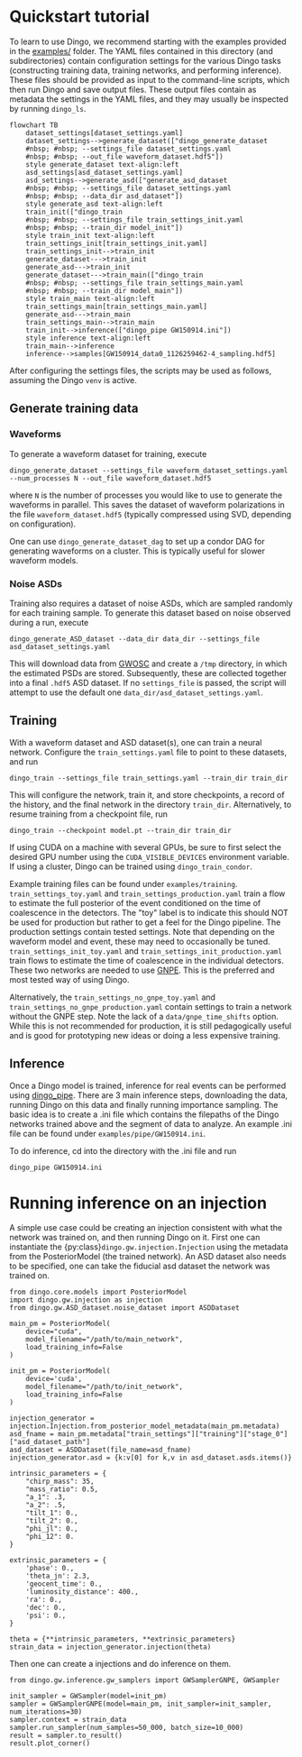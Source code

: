 # Quickstart tutorial

To learn to use Dingo, we recommend starting with the examples provided in the [examples/](https://github.com/dingo-gw/dingo/tree/main/examples)
folder. The YAML files contained in this directory (and subdirectories) contain
configuration settings for the various Dingo tasks (constructing training data, training networks, and performing inference). These files should be provided as input to the
command-line scripts, which then run Dingo and save output files. These output files
contain as metadata the settings in the YAML files, and they may usually be inspected
by running `dingo_ls`.

```{mermaid}
flowchart TB
    dataset_settings[dataset_settings.yaml]
    dataset_settings-->generate_dataset(["dingo_generate_dataset
    #nbsp; #nbsp; --settings_file dataset_settings.yaml
    #nbsp; #nbsp; --out_file waveform_dataset.hdf5"])
    style generate_dataset text-align:left
    asd_settings[asd_dataset_settings.yaml]
    asd_settings-->generate_asd(["generate_asd_dataset
    #nbsp; #nbsp; --settings_file dataset_settings.yaml
    #nbsp; #nbsp; --data_dir asd_dataset"])
    style generate_asd text-align:left
    train_init(["dingo_train 
    #nbsp; #nbsp; --settings_file train_settings_init.yaml
    #nbsp; #nbsp; --train_dir model_init"])
    style train_init text-align:left
    train_settings_init[train_settings_init.yaml]
    train_settings_init-->train_init
    generate_dataset--->train_init
    generate_asd--->train_init
    generate_dataset--->train_main(["dingo_train 
    #nbsp; #nbsp; --settings_file train_settings_main.yaml
    #nbsp; #nbsp; --train_dir model_main"])
    style train_main text-align:left
    train_settings_main[train_settings_main.yaml]
    generate_asd--->train_main
    train_settings_main-->train_main
    train_init-->inference(["dingo_pipe GW150914.ini"])
    style inference text-align:left
    train_main-->inference
    inference-->samples[GW150914_data0_1126259462-4_sampling.hdf5]
```




After configuring the settings files, the scripts may be used as follows, assuming the
Dingo `venv` is active.

## Generate training data

### Waveforms

To generate a waveform dataset for training, execute

```
dingo_generate_dataset --settings_file waveform_dataset_settings.yaml --num_processes N --out_file waveform_dataset.hdf5
```

where `N` is the number of processes you would like to use to generate the waveforms in
parallel. This saves the dataset of waveform polarizations in the
file `waveform_dataset.hdf5` (typically compressed using SVD, depending on configuration).

One can use `dingo_generate_dataset_dag` to set up a condor DAG for generating waveforms
on a cluster. This is typically useful for slower waveform models.

### Noise ASDs

Training also requires a dataset of noise ASDs, which are sampled randomly for each
training sample. To generate this dataset based on noise observed during a run, execute

```
dingo_generate_ASD_dataset --data_dir data_dir --settings_file asd_dataset_settings.yaml
```

This will download data from [GWOSC](https://www.gw-openscience.org) and create a `/tmp` directory, in which the
estimated PSDs are stored. Subsequently, these are collected together into a final `.hdf5`
ASD dataset.
If no `settings_file` is passed, the script will attempt to use the default
one `data_dir/asd_dataset_settings.yaml`.

## Training

With a waveform dataset and ASD dataset(s), one can train a neural network. Configure
the `train_settings.yaml` file to point to these datasets, and run

```
dingo_train --settings_file train_settings.yaml --train_dir train_dir
```

This will configure the network, train it, and store checkpoints, a record of the history,
and the final network in the directory `train_dir`. Alternatively, to resume training from
a checkpoint file, run

```
dingo_train --checkpoint model.pt --train_dir train_dir
```

If using CUDA on a machine with several GPUs, be sure to first select the desired GPU
number using the `CUDA_VISIBLE_DEVICES` environment variable. If using a cluster, Dingo
can be trained using `dingo_train_condor`.

Example training files can be found under `examples/training`. 
`train_settings_toy.yaml` and `train_settings_production.yaml` train a flow to
estimate the full posterior of the event conditioned on the time of coalescence
in the detectors. The "toy" label is to indicate this should NOT be used for production but 
rather to get a feel for the Dingo pipeline. The production settings contain tested 
settings. Note that depending on the waveform model and event, these may need to occasionally
be tuned. `train_settings_init_toy.yaml` and `train_settings_init_production.yaml` train
flows to estimate the time of coalescence in the individual detectors. These two
networks are needed to use [GNPE](gnpe.md). This is the preferred and
most tested way of using Dingo. 

Alternatively, the `train_settings_no_gnpe_toy.yaml` and
`train_settings_no_gnpe_production.yaml` contain settings to train a network
without the GNPE step. Note the lack of a `data/gnpe_time_shifts` option. While this is not
recommended for production, it is still pedagogically useful and is good for prototyping 
new ideas or doing a less expensive training.   

## Inference

Once a Dingo model is trained, inference for real events can be performed using
[dingo_pipe](dingo_pipe.md). There are 3 main inference steps, downloading the data, 
running Dingo on this data and finally running importance sampling. The basic
idea is to create a .ini file which contains the filepaths of the Dingo networks
trained above and the segment of data to analyze. An example .ini file can be
found under `examples/pipe/GW150914.ini`. 

To do inference, cd into the directory with the .ini file and run 

```
dingo_pipe GW150914.ini
```


<!-- One can also just run the network without doing importance sampling with the following
command line argument. 

```
dingo_analyze_event
  --model model
  --model_init model_init
  --gps_time_event gps_time_event
  --num_samples num_samples
  --num_gnpe_iterations num_gnpe_iterations
  --batch_size batch_size
```

where model.pt is the path of the trained Dingo mode, gps_time_event is the GPS
time of the event to be analyzed (e.g., 1126259462.4 for GW150914), num_samples
is the number of desired samples and batch_size is the batch size (the larger
the faster the computation, but limited by GPU memory). Dingo downloads the
event data from GWOSC. It also estimates the noise ASD from data prior to the
event. -->


# Running inference on an injection 

A simple use case could be creating an injection consistent with what the
network was trained on, and then running Dingo on it. First one can instantiate
the {py:class}`dingo.gw.injection.Injection` using the metadata from the
PosteriorModel (the trained network). An ASD dataset also needs to be specified,
one can take the fiducial asd dataset the network was trained on. 

```
from dingo.core.models import PosteriorModel
import dingo.gw.injection as injection
from dingo.gw.ASD_dataset.noise_dataset import ASDDataset

main_pm = PosteriorModel(
    device="cuda",
    model_filename="/path/to/main_network", 
    load_training_info=False
)

init_pm = PosteriorModel(
    device='cuda',
    model_filename="/path/to/init_network",
    load_training_info=False
)

injection_generator = injection.Injection.from_posterior_model_metadata(main_pm.metadata)
asd_fname = main_pm.metadata["train_settings"]["training"]["stage_0"]["asd_dataset_path"]
asd_dataset = ASDDataset(file_name=asd_fname)
injection_generator.asd = {k:v[0] for k,v in asd_dataset.asds.items()}

intrinsic_parameters = {
    "chirp_mass": 35,
    "mass_ratio": 0.5,
    "a_1": .3,
    "a_2": .5,
    "tilt_1": 0.,
    "tilt_2": 0.,
    "phi_jl": 0.,
    "phi_12": 0.
}

extrinsic_parameters = {
    'phase': 0.,
    'theta_jn': 2.3,
    'geocent_time': 0.,
    'luminosity_distance': 400.,
    'ra': 0.,
    'dec': 0.,
    'psi': 0.,
}

theta = {**intrinsic_parameters, **extrinsic_parameters}
strain_data = injection_generator.injection(theta)
```

Then one can create a injections and do inference on them.

```
from dingo.gw.inference.gw_samplers import GWSamplerGNPE, GWSampler

init_sampler = GWSampler(model=init_pm)
sampler = GWSamplerGNPE(model=main_pm, init_sampler=init_sampler, num_iterations=30)
sampler.context = strain_data
sampler.run_sampler(num_samples=50_000, batch_size=10_000)
result = sampler.to_result()
result.plot_corner()
```